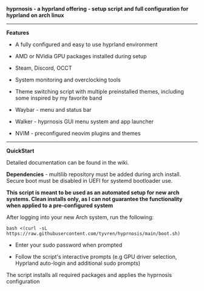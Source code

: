 **hyprnosis - a hyprland offering - setup script and full configuration for hyprland on arch linux**

-----------------------------------------------------------------------

**Features**

- A fully configured and easy to use hyprland environment
- AMD or NVidia GPU packages installed during setup
- Steam, Discord, OCCT
- System monitoring and overclocking tools
- Theme switching script with multiple preinstalled themes, including some inspired by my favorite band

- Waybar - menu and status bar
- Walker - hyprnosis GUI menu system and app launcher
- NVIM - preconfigured neovim plugins and themes

----------------------------------------------------------------------

**QuickStart**

Detailed documentation can be found in the wiki.

**Dependencies** - multilib repository must be added during arch install. Secure boot must be disabled in UEFI for systemd bootloader use.

**This script is meant to be used as an automated setup for new arch systems. Clean installs only, as I can not guarantee the functionality when applied to a pre-configured system**

After logging into your new Arch system, run the following:

    bash <(curl -sL https://raw.githubusercontent.com/tyvren/hyprnosis/main/boot.sh)

- Enter your sudo password when prompted

- Follow the script's interactive prompts (e.g GPU driver selection, Hyprland auto-login and additional sudo prompts)

The script installs all required packages and applies the hyprnosis configuration
